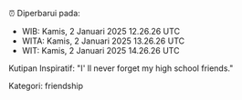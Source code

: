 ⏰ Diperbarui pada:
- WIB: Kamis, 2 Januari 2025 12.26.26 UTC
- WITA: Kamis, 2 Januari 2025 13.26.26 UTC
- WIT: Kamis, 2 Januari 2025 14.26.26 UTC

Kutipan Inspiratif:
"I' ll never forget my high school friends."


Kategori: friendship

